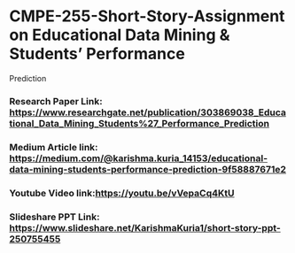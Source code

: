 # CMPE-255-Short-Story-Assignment on Educational Data Mining & Students’ Performance
Prediction

### Research Paper Link: https://www.researchgate.net/publication/303869038_Educational_Data_Mining_Students%27_Performance_Prediction

### Medium Article link: https://medium.com/@karishma.kuria_14153/educational-data-mining-students-performance-prediction-9f58887671e2

### Youtube Video link:https://youtu.be/vVepaCq4KtU

### Slideshare PPT Link: https://www.slideshare.net/KarishmaKuria1/short-story-ppt-250755455
